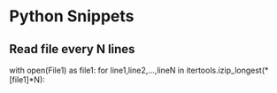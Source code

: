 # Python Snippets

## Read file every N lines

  with open(File1) as file1:
    for line1,line2,...,lineN in itertools.izip_longest(*[file1]*N):
